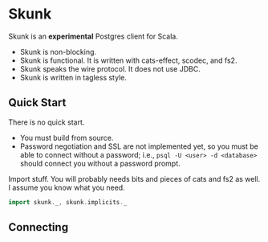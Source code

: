 # Skunk

Skunk is an **experimental** Postgres client for Scala.

- Skunk is non-blocking.
- Skunk is functional. It is written with cats-effect, scodec, and fs2.
- Skunk speaks the wire protocol. It does not use JDBC.
- Skunk is written in tagless style.

## Quick Start

There is no quick start.

- You must build from source.
- Password negotiation and SSL are not implemented yet, so you must be able to connect without a password; i.e., `psql -U <user> -d <database>` should connect you without a password prompt.

Import stuff. You will probably needs bits and pieces of cats and fs2 as well. I assume you know what you need.

```scala
import skunk._, skunk.implicits._
```

## Connecting

